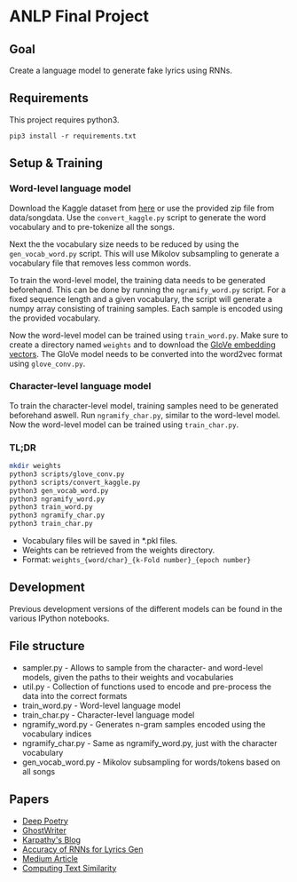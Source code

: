 # ANLP Final Project

## Goal

Create a language model to generate fake lyrics using RNNs.

## Requirements

This project requires python3.

```
pip3 install -r requirements.txt
```

## Setup & Training

### Word-level language model

Download the Kaggle dataset from [here](https://www.kaggle.com/mousehead/songlyrics) or use the provided zip file from data/songdata.
Use the `convert_kaggle.py` script to generate the word vocabulary and to pre-tokenize all the songs.

Next the the vocabulary size needs to be reduced by using the `gen_vocab_word.py` script.
This will use Mikolov subsampling to generate a vocabulary file that removes less common words.

To train the word-level model, the training data needs to be generated beforehand.
This can be done by running the `ngramify_word.py` script. For a fixed sequence length and a given
vocabulary, the script will generate a numpy array consisting of training samples. Each sample
is encoded using the provided vocabulary.

Now the word-level model can be trained using `train_word.py`. Make sure to create a
directory named `weights` and to download the [GloVe embedding vectors](http://nlp.stanford.edu/data/glove.6B.zip).
The GloVe model needs to be converted into the word2vec format using `glove_conv.py`.

### Character-level language model

To train the character-level model, training samples need to be generated beforehand aswell.
Run `ngramify_char.py`, similar to the word-level model.
Now the word-level model can be trained using `train_char.py`.

### TL;DR

```sh
mkdir weights
python3 scripts/glove_conv.py
python3 scripts/convert_kaggle.py
python3 gen_vocab_word.py
python3 ngramify_word.py
python3 train_word.py
python3 ngramify_char.py
python3 train_char.py
```

- Vocabulary files will be saved in *.pkl files.
- Weights can be retrieved from the weights directory.
- Format: `weights_{word/char}_{k-Fold number}_{epoch number}`

## Development

Previous development versions of the different models can be found in the various IPython notebooks.

## File structure

* sampler.py - Allows to sample from the character- and word-level models, given the paths to their weights and vocabularies
* util.py - Collection of functions used to encode and pre-process the data into the correct formats
* train_word.py - Word-level language model
* train_char.py - Character-level language model
* ngramify_word.py - Generates n-gram samples encoded using the vocabulary indices
* ngramify_char.py - Same as ngramify_word.py, just with the character vocabulary
* gen_vocab_word.py - Mikolov subsampling for words/tokens based on all songs

## Papers

- [Deep Poetry](https://web.stanford.edu/class/archive/cs/cs224n/cs224n.1174/reports/2762063.pdf)
- [GhostWriter](http://www.emnlp2015.org/proceedings/EMNLP/pdf/EMNLP221.pdf)
- [Karpathy's Blog](http://karpathy.github.io/2015/05/21/rnn-effectiveness/)
- [Accuracy of RNNs for Lyrics Gen](http://ejosue.com/wp-content/uploads/COMPSCI380-2018-LSTM-RNN.pdf)
- [Medium Article](https://medium.com/coinmonks/word-level-lstm-text-generator-creating-automatic-song-lyrics-with-neural-networks-b8a1617104fb)
- [Computing Text Similarity](http://tuprints.ulb.tu-darmstadt.de/4342/1/TUD-CS-2015-0017.pdf)
